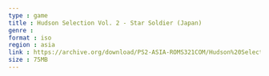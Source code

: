 ```yaml
---
type : game
title : Hudson Selection Vol. 2 - Star Soldier (Japan)
genre : 
format : iso
region : asia
link : https://archive.org/download/PS2-ASIA-ROMS321COM/Hudson%20Selection%20Vol.%202%20-%20Star%20Soldier%20%28Japan%29.7z
size : 75MB
---
```

